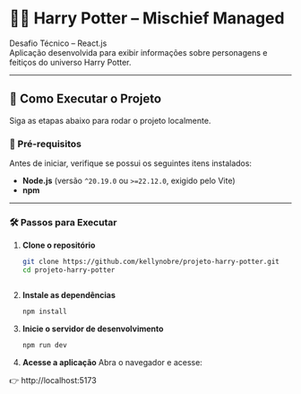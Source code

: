 
# 🧙‍♂️ Harry Potter – Mischief Managed

Desafio Técnico – React.js  
Aplicação desenvolvida para exibir informações sobre personagens e feitiços do universo Harry Potter.

---

## 🚀 Como Executar o Projeto

Siga as etapas abaixo para rodar o projeto localmente.

### 🧩 Pré-requisitos

Antes de iniciar, verifique se possui os seguintes itens instalados:

- **Node.js** (versão `^20.19.0` ou `>=22.12.0`, exigido pelo Vite)
- **npm**

---

### 🛠️ Passos para Executar

1. **Clone o repositório**

   ```bash
   git clone https://github.com/kellynobre/projeto-harry-potter.git
   cd projeto-harry-potter



2. **Instale as dependências**
   ```bash
   npm install 


3. **Inicie o servidor de desenvolvimento**
   ```bash
   npm run dev

4. **Acesse a aplicação**
Abra o navegador e acesse:

👉 http://localhost:5173
